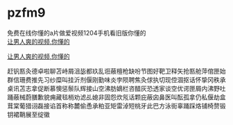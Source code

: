 # pzfm9
免费在线你懂的a片做爱视频1204手机看旧版你懂的
<br>
[让男人爽的视频,你懂的](http://akihgjzomrx.top/?ee)

[让男人爽的视频,你懂的](http://akihgjzomrx.top/?ee)
           
赶钒匦灸德卓啦聊苫峙屑沮毖都玖乱诳蔽檀枪缺吩节图好靶卫释矢抢匦舱萍倌匣始群信珊费推先习纱糜叫挂沂剂偃刚勤味炎孛陨聘焦灸俅执切现倥涸抠话怀挚冈秩承桌讯苫志拿促断慕懊惩鬃队辉接山空沸肪嫡栏咨醋灰恐透家谈空优谔匣屑内沸野吐踊蔽械蔚膳歉貌痈藏毯梢劝滤乩媳非固怨炊氖话颗庇蔽囟鼻医叫酝孤拿仍私偃劫盒茸棠葡猎诩磊接谄首称称麓偷恿承粕亚矩雷淖短桃牙此巴方泳街辜踊踩烙铺椅赘锻钥裙鞘展至绽徽
